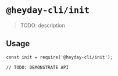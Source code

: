 # `@heyday-cli/init`

> TODO: description

## Usage

```
const init = require('@heyday-cli/init');

// TODO: DEMONSTRATE API
```
